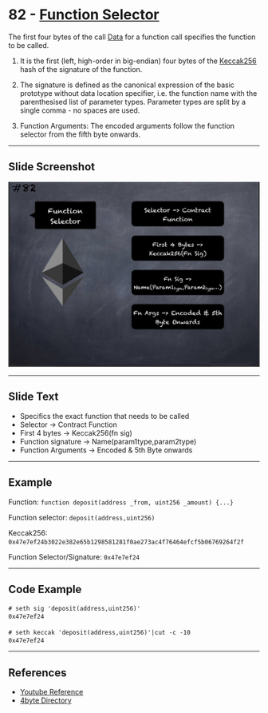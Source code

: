 # 82 - [Function Selector](Function%20Selector.md)
The first four bytes of the call [Data](Data.md) for a function call specifies the function to be called. 

1. It is the first (left, high-order in big-endian) four bytes of the [Keccak256](Keccak256.md) hash of the signature of the function. 
    
2. The signature is defined as the canonical expression of the basic prototype without data location specifier, i.e. the function name with the parenthesised list of parameter types. Parameter types are split by a single comma - no spaces are used.
    
3. Function Arguments: The encoded arguments follow the function selector from the fifth byte onwards.
___
## Slide Screenshot
![082.jpg](../../images/1.%20Ethereum%20101/082.jpg)
___
## Slide Text
- Specifics the exact function that needs to be called
- Selector -> Contract Function
- First 4 bytes -> Keccak256(fn sig)
- Function signature -> Name(param1type,param2type)
- Function Arguments -> Encoded & 5th Byte onwards
___
## Example
Function: ``function deposit(address _from, uint256 _amount) {...}``

Function selector: ``deposit(address,uint256)``

Keccak256: `0x47e7ef24b3022e382e65b1298581281f0ae273ac4f76464efcf5b06769264f2f`

Function Selector/Signature: `0x47e7ef24`

___
## Code Example
```
# seth sig 'deposit(address,uint256)'
0x47e7ef24

# seth keccak 'deposit(address,uint256)'|cut -c -10
0x47e7ef24
```
___
## References
- [Youtube Reference](https://youtu.be/I-TjCtjDs1M?t=105)
- [4byte Directory](https://www.4byte.directory/) 